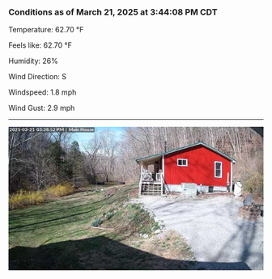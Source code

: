 ### Conditions as of March 21, 2025 at 3:44:08 PM CDT 

Temperature: 62.70 &deg;F

Feels like: 62.70 &deg;F

Humidity: 26%

Wind Direction: S

Windspeed: 1.8 mph

Wind Gust: 2.9 mph

---

<img src="./images/latest.jpeg"/>

